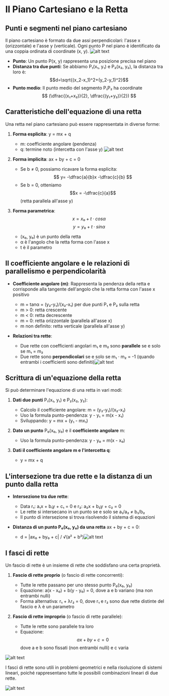 # Il Piano Cartesiano e la Retta

## Punti e segmenti nel piano cartesiano

Il piano cartesiano è formato da due assi perpendicolari: l'asse x (orizzontale) e l'asse y (verticale). Ogni punto P nel piano è identificato da una coppia ordinata di coordinate (x, y).
![alt text](images/coordinate-cartesiane.png)

- **Punto**: Un punto P(x, y) rappresenta una posizione precisa nel piano
- **Distanza tra due punti**: Se abbiamo P₁(x₁, y₁) e P₂(x₂, y₂), la distanza tra loro è: $$d=\sqrt{(x_2-x_1)^2+(y_2-y_1)^2}$$
- **Punto medio**: Il punto medio del segmento P₁P₂ ha coordinate $$ (\dfrac{(x₁+x₂)}{2}, \dfrac{(y₁+y₂)}{2}) $$

## Caratteristiche dell'equazione di una retta

Una retta nel piano cartesiano può essere rappresentata in diverse forme:

1. **Forma esplicita**: y = mx + q
   - m: coefficiente angolare (pendenza)
   - q: termine noto (intercetta con l'asse y) ![alt text](images/retta-piano-cartesiano.png)

2. **Forma implicita**: ax + by + c = 0
   - Se b ≠ 0, possiamo ricavare la forma esplicita: $$ y= -\dfrac{a}{b}x -\dfrac{c}{b} $$
   - Se b = 0, otteniamo $$x = -\dfrac{c}{a}$$ (retta parallela all'asse y)

3. **Forma parametrica**:$$x = x₀ + t·cosα$$ $$y = y₀ + t·sinα$$

   - (x₀, y₀) è un punto della retta
   - α è l'angolo che la retta forma con l'asse x
   - t è il parametro

## Il coefficiente angolare e le relazioni di parallelismo e perpendicolarità

- **Coefficiente angolare (m)**: Rappresenta la pendenza della retta e corrisponde alla tangente dell'angolo che la retta forma con l'asse x positivo
  - m = tanα = (y₂-y₁)/(x₂-x₁) per due punti P₁ e P₂ sulla retta
  - m > 0: retta crescente
  - m < 0: retta decrescente
  - m = 0: retta orizzontale (parallela all'asse x)
  - m non definito: retta verticale (parallela all'asse y)

- **Relazioni tra rette**:
  - Due rette con coefficienti angolari m₁ e m₂ sono **parallele** se e solo se m₁ = m₂
  - Due rette sono **perpendicolari** se e solo se m₁ · m₂ = -1 (quando entrambi i coefficienti sono definiti)![alt text](images/parallelismo-perpendicolarita.png)

## Scrittura di un'equazione della retta

Si può determinare l'equazione di una retta in vari modi:

1. **Dati due punti** P₁(x₁, y₁) e P₂(x₂, y₂):
   - Calcolo il coefficiente angolare: m = (y₂-y₁)/(x₂-x₁)
   - Uso la formula punto-pendenza: y - y₁ = m(x - x₁)
   - Sviluppando: y = mx + (y₁ - mx₁)

2. **Dato un punto** P₀(x₀, y₀) e il **coefficiente angolare** m:
   - Uso la formula punto-pendenza: y - y₀ = m(x - x₀)

3. **Dati il coefficiente angolare m e l'intercetta q**:
   - y = mx + q

## L'intersezione tra due rette e la distanza di un punto dalla retta

- **Intersezione tra due rette**:
  - Data r₁: a₁x + b₁y + c₁ = 0 e r₂: a₂x + b₂y + c₂ = 0
  - Le rette si intersecano in un punto se e solo se a₁/a₂ ≠ b₁/b₂
  - Il punto di intersezione si trova risolvendo il sistema di equazioni

- **Distanza di un punto P₀(x₀, y₀) da una retta** ax + by + c = 0:
  - d = |ax₀ + by₀ + c| / √(a² + b²)![alt text](images/intersezione-distanza.png)

## I fasci di rette

Un fascio di rette è un insieme di rette che soddisfano una certa proprietà.

1. **Fascio di rette proprio** (o fascio di rette concorrenti):
   - Tutte le rette passano per uno stesso punto P₀(x₀, y₀)
   - Equazione: a(x - x₀) + b(y - y₀) = 0, dove a e b variano (ma non entrambi nulli)
   - Forma alternativa: r₁ + λr₂ = 0, dove r₁ e r₂ sono due rette distinte del fascio e λ è un parametro

2. **Fascio di rette improprio** (o fascio di rette parallele):
   - Tutte le rette sono parallele tra loro
   - Equazione: $$ax + by + c = 0$$
   dove a e b sono fissati (non entrambi nulli) e c varia

![alt text](images/fasci-rette.png)

I fasci di rette sono utili in problemi geometrici e nella risoluzione di sistemi lineari, poiché rappresentano tutte le possibili combinazioni lineari di due rette.

![alt text](images/mappa-concettuale-piano-cartesiano-retta.png)
